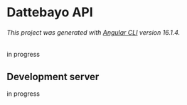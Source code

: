 # Dattebayo API

###### This project was generated with [Angular CLI](https://github.com/angular/angular-cli) version 16.1.4.

in progress

## Development server

in progress